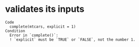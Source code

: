 # validates its inputs

    Code
      complete(mtcars, explicit = 1)
    Condition
      Error in `complete()`:
      ! `explicit` must be `TRUE` or `FALSE`, not the number 1.

